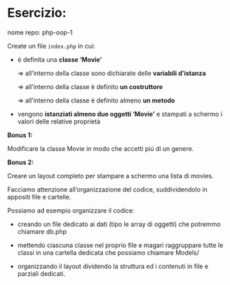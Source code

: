 # Esercizio:
nome repo: php-oop-1

Create un file `index.php` in cui:
 - è definita una **classe ‘Movie’**

   => all’interno della classe sono dichiarate delle **variabili d’istanza**

   => all’interno della classe è definito **un costruttore**

   => all’interno della classe è definito almeno **un metodo**

- vengono **istanziati almeno due oggetti ‘Movie’** e stampati a schermo i valori delle relative proprietà

**Bonus 1:**

Modificare la classe Movie in modo che accetti piú di un genere.

**Bonus 2:**

Creare un layout completo per stampare a schermo una lista di movies.

Facciamo attenzione all’organizzazione del codice, suddividendolo in appositi file e cartelle. 

Possiamo ad esempio organizzare il codice:

- creando un file dedicato ai dati (tipo le array di oggetti) che potremmo chiamare db.php

- mettendo ciascuna classe nel proprio file e magari raggruppare tutte le classi in una cartella dedicata che possiamo chiamare Models/

- organizzando il layout dividendo la struttura ed i contenuti in file e parziali dedicati.